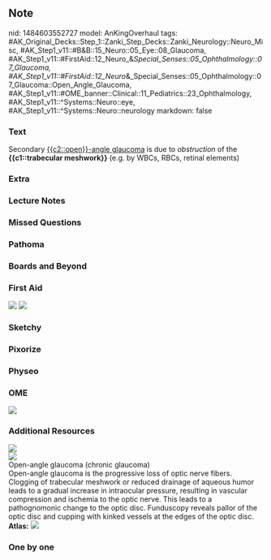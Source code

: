 ## Note
nid: 1484603552727
model: AnKingOverhaul
tags: #AK_Original_Decks::Step_1::Zanki_Step_Decks::Zanki_Neurology::Neuro_Misc, #AK_Step1_v11::#B&B::15_Neuro::05_Eye::08_Glaucoma, #AK_Step1_v11::#FirstAid::12_Neuro_&_Special_Senses::05_Ophthalmology::07_Glaucoma, #AK_Step1_v11::#FirstAid::12_Neuro_&_Special_Senses::05_Ophthalmology::07_Glaucoma::Open_Angle_Glaucoma, #AK_Step1_v11::#OME_banner::Clinical::11_Pediatrics::23_Ophthalmology, #AK_Step1_v11::^Systems::Neuro::eye, #AK_Step1_v11::^Systems::Neuro::neurology
markdown: false

### Text
<div>
  Secondary <u>{{c2::open}}-angle glaucoma</u> is due to
  <i>obstruction</i> of the <b>{{c1::trabecular meshwork}}</b>
  (e.g. by WBCs, RBCs, retinal elements)
</div>

### Extra


### Lecture Notes


### Missed Questions


### Pathoma


### Boards and Beyond


### First Aid
<img src="tmp3FvJDa.png"> <img src="tmpoTwkfv.png">

### Sketchy


### Pixorize


### Physeo


### OME
<div class="ome-widget">
  <a href=
  "https://onlinemeded.org/spa/pediatrics/ophthalmology/acquire?ref=anki">
  <img src="_OME_AnkiFlashcards_Lesson_2.png"></a>
</div>

### Additional Resources
<img src="big_5adde25059ed9.jpg">
<div><img src="big_5769bf9ce1644.jpg"></div>
<div>
  <div>
    <div>
      Open-angle glaucoma (chronic glaucoma)
    </div>
  </div>
  <div>
    <div>
      <div>
        Open-angle glaucoma is the progressive loss of optic nerve
        fibers. Clogging of trabecular meshwork or reduced drainage
        of aqueous humor leads to a gradual increase in intraocular
        pressure, resulting in vascular compression and ischemia to
        the optic nerve. This leads to a pathognomonic change to
        the optic disc. Funduscopy reveals pallor of the optic disc
        and cupping with kinked vessels at the edges of the optic
        disc.
      </div>
    </div>
  </div>
</div><b>Atlas:</b> <img src="tmpdNJwrw.png">

### One by one

